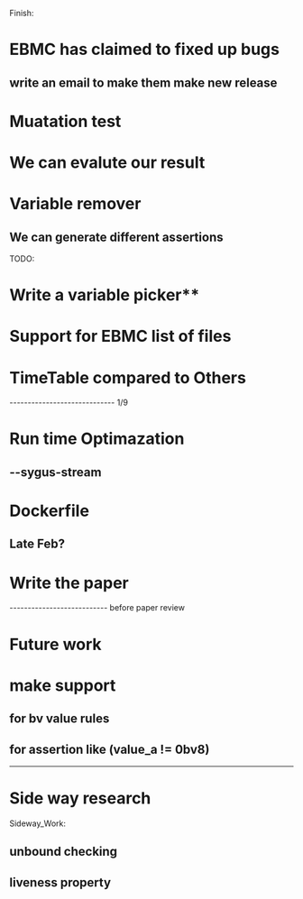Finish:
# EBMC has claimed to fixed up bugs
## write an email to make them make new release

# Muatation test
# We can evalute our result

# Variable remover
## We can generate different assertions

TODO:
# Write a variable picker**

# Support for EBMC list of files

# TimeTable compared to Others
----------------------------- 1/9

# Run time Optimazation
## --sygus-stream

# Dockerfile
## Late Feb?

# Write the paper

--------------------------- before paper review
# Future work
# make support 
## for bv value rules
## for assertion like (value_a != 0bv8)

----------------------------
# Side way research
Sideway_Work: 
##  unbound checking
##  liveness property

